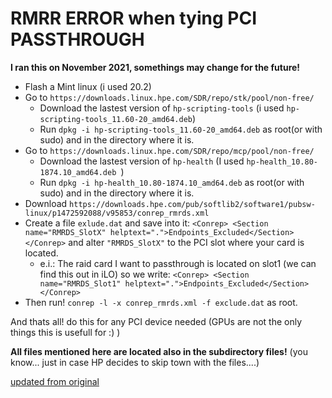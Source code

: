 # RMRR ERROR when tying PCI PASSTHROUGH

__I ran this on November 2021, somethings may change for the future!__

* Flash a Mint linux (i used 20.2)
* Go to `https://downloads.linux.hpe.com/SDR/repo/stk/pool/non-free/`
  * Download the lastest version of  `hp-scripting-tools` (i used `hp-scripting-tools_11.60-20_amd64.deb`)
  * Run `dpkg -i hp-scripting-tools_11.60-20_amd64.deb` as root(or with sudo) and in the directory where it is. 
* Go to `https://downloads.linux.hpe.com/SDR/repo/mcp/pool/non-free/`
  * Download the lastest version of  `hp-health` (I used `hp-health_10.80-1874.10_amd64.deb `)
  * Run `dpkg -i hp-health_10.80-1874.10_amd64.deb` as root(or with sudo) and in the directory where it is.
* Download `https://downloads.hpe.com/pub/softlib2/software1/pubsw-linux/p1472592088/v95853/conrep_rmrds.xml`
* Create a file `exlude.dat` and save into it: `<Conrep> <Section name="RMRDS_SlotX" helptext=".">Endpoints_Excluded</Section> </Conrep>` and alter `"RMRDS_SlotX"` to the PCI slot where your card is located.
  * e.i.: The raid card I want to passthrough is located on slot1 (we can find this out in iLO) so we write: `<Conrep> <Section name="RMRDS_Slot1" helptext=".">Endpoints_Excluded</Section> </Conrep>`
* Then run! `conrep -l -x conrep_rmrds.xml -f exclude.dat` as root.

And thats all! do this for any PCI device needed (GPUs are not the only things this is usefull for :) )

**All files mentioned here are located also in the subdirectory files!** (you know... just in case HP decides to skip town with the files....) 


[updated from original](https://hardwareforever.com/2020/12/06/disable-the-rmrr-error-warning-permanently/)